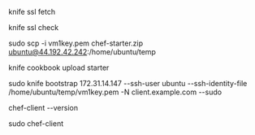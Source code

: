 knife ssl fetch

knife ssl check

sudo scp -i vm1key.pem  chef-starter.zip ubuntu@44.192.42.242:/home/ubuntu/temp

knife cookbook upload starter

sudo knife bootstrap 172.31.14.147 --ssh-user ubuntu --ssh-identity-file /home/ubuntu/temp/vm1key.pem -N client.example.com --sudo

chef-client --version


sudo chef-client